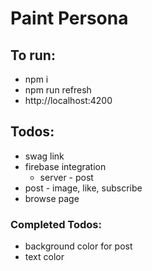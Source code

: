 # Paint Persona

## To run:
* npm i
* npm run refresh
* http://localhost:4200

## Todos:
* swag link
* firebase integration
  * server - post
* post - image, like, subscribe
* browse page

### Completed Todos:
* background color for post
* text color
